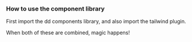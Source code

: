 ### How to use the component library

First import the dd components library, and also import the tailwind plugin. 

When both of these are combined, magic happens!
